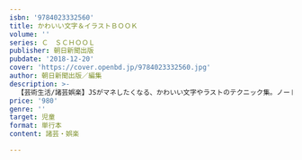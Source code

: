 ```yaml
---
isbn: '9784023332560'
title: かわいい文字＆イラストＢＯＯＫ
volume: ''
series: Ｃ　ＳＣＨＯＯＬ
publisher: 朝日新聞出版
pubdate: '2018-12-20'
cover: 'https://cover.openbd.jp/9784023332560.jpg'
author: 朝日新聞出版／編集
description: >-
  【芸術生活/諸芸娯楽】JSがマネしたくなる、かわいい文字やラストのテクニック集。ノートや交換日記、お手紙のデコアイデアもたくさん掲載。トレースして使えるイラストシートつき。かるき春先生の描き下ろしマンガもついて二重、三重に楽しめる！
price: '980'
genre: ''
target: 児童
format: 単行本
content: 諸芸・娯楽

---
```

